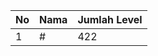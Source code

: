 | No | Nama            | Jumlah Level |
|----|-----------------|--------------|
| 1  | #    |    422        |

